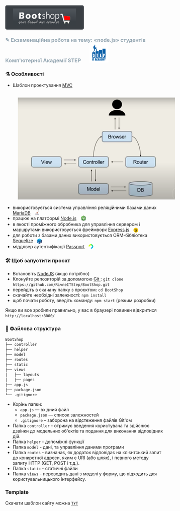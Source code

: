 # <img align="center" style="background-color: #3A3F44;border-radius:5px;padding:10px 25px;" src="logo.png" width="200" >

### <span style="color:#99aab5"> <span style="color:;"> &#9998; </span>Екзаменаційна робота на тему: &laquo;node.js&raquo; студентів Комп'ютерної Академії STEP</span> &nbsp;&nbsp;<img src="step.svg" width="50" style="margin-left:15px;background-color:#fff;padding:5px;">

### &#9879; Особливості

- Шаблон проектування [MVC](https://uk.wikipedia.org/wiki/Модель-вид-контролер)

 &nbsp;&nbsp;&nbsp;<img src="mvc.png" width="500" style="margin-left:40px">

- використовується система управління реляційними базами даних [MariaDB](https://mariadb.org)&nbsp;&nbsp;<img align="center" src="mariadb-logo.png" width="15" style="margin-left:5px">
- працює на платформі [Node.js](https://nodejs.org/uk/)&nbsp;&nbsp;<img align="center" src="node-js.png" width="20" style="margin-left:5px">
- в якості проміжного обробника для управління сервером і маршрутами використовується фреймворк [Express.js](https://expressjs.com/ru/)&nbsp;&nbsp;<img align="center" src="express-js.png" width="15" style="margin-left:5px">
- для роботи з базами даних використовується ORM-бібліотека [Sequelize](https://sequelize.org)&nbsp;&nbsp;<img align="center" src="sequelize.png" width="15" style="margin-left:5px">
- міддлвер аутентифікації [Passport](http://www.passportjs.org)&nbsp;&nbsp;<img align="center" src="passport.svg" width="15" style="margin-left:5px">

### :hammer_and_wrench: Щоб запустити проєкт

- Встановіть [NodeJS](https://nodejs.org/en/) (якщо потрібно)
- Клонуйте репозиторій за допомогою [Git ](https://git-scm.com/downloads): `git clone https://github.com/RivneITStep/BootShop.git`
- перейдіть в скачану папку з проєктом: `cd BootShop`
- скачайте необхідні залежності: `npm install`
- щоб почати роботу, введіть команду: `npm start` (режим розробки)

Якщо ви все зробили правильно, у вас в браузері повинен відкритися
`http://localhost:8000/`

### :open_file_folder: Файлова структура

```
BootShop
├── controller
├── helper
├── model
├── routes
├── static
├── views
│   ├── layouts
│   ├── pages
├── app.js
├── package.json
└── .gitignore
```

- Корінь папки:
  - `app.js` — вхідний файл
  - `package.json` — список залежностей
  - `.gitignore` – заборона на відстеження файлів Git'ом
- Папка `controller` - отримує введення користувача та здійснює дзвінки до модельних об'єктів та подання для виконання відповідних дій.
- Папка `helper` - допоміжні функції
- Папка `model` - дані, та управління даними програми
- Папка `routes` - визначає, як додаток відповідає на клієнтський запит до конкретної адреси, яким є URI (або шлях), і певного методу запиту HTTP (GET, POST і т.д.).
- Папка `static` - статичні файли
- Папка `views` - переводить дані з моделі у форму, що підходить для користувальницького інтерфейсу.

### Template

Скачати шаблон сайту можна [`ТУТ`](https://drive.google.com/file/d/1lFp1yxijDRRLpY1einSxZrs96saOaaTK/view?usp=sharing)
